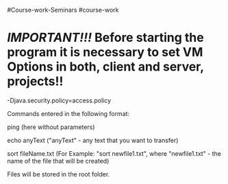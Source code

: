 #Course-work-Seminars #course-work

***IMPORTANT!!!*** Before starting the program it is necessary to set VM Options in both, client and server, projects!!
==============================================================================================================================
-Djava.security.policy=access.policy

Commands entered in the following format:

ping (here without parameters)

echo anyText ("anyText" - any text that you want to transfer)

sort fileName.txt (For Example: "sort newfile1.txt", where "newfile1.txt" - the name of the file that will be created)

Files will be stored in the root folder.

